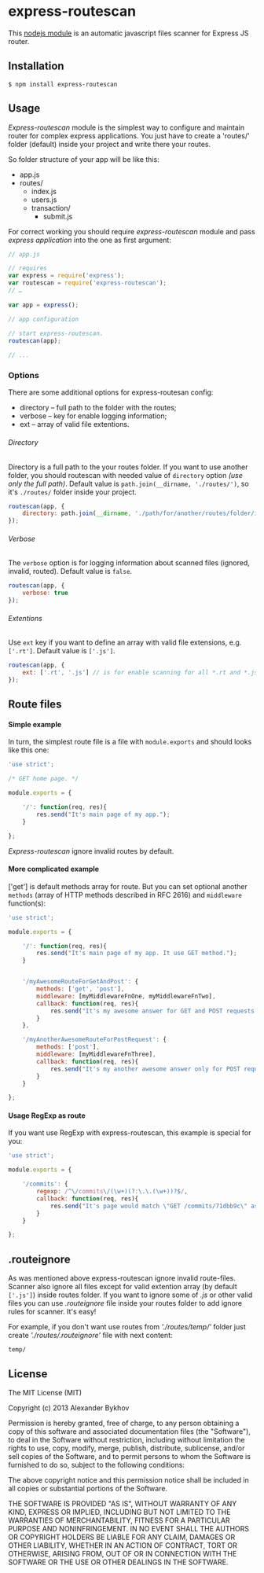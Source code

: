 # express-routescan

This [nodejs module](https://npmjs.org/package/express-routescan) is an automatic javascript files
scanner for Express JS router.

## Installation

```
$ npm install express-routescan
```

## Usage

_Express-routescan_ module is the simplest way to configure and maintain router for complex express
applications. You just have to create a 'routes/' folder (default) inside your project and write there
your routes.

So folder structure of your app will be like this:

- app.js
- routes/
	- index.js
	- users.js
	- transaction/
		- submit.js

For correct working you should require _express-routescan_ module and pass _express application_ into
the one as first argument:

```javascript
// app.js 

// requires
var express = require('express');
var routescan = require('express-routescan');
// …
	
var app = express();

// app configuration
	
// start express-routescan. 
routescan(app);

// ...
```

### Options

There are some additional options for express-routesan config:
- directory – full path to the folder with the routes;
- verbose – key for enable logging information;
- ext – array of valid file extentions.

###### Directory

Directory is a full path to the your routes folder. If you want to use another folder, you should
routescan with needed value of `directory` option _(use only the full path)_. Default value is
`path.join(__dirname, './routes/')`, so it's `./routes/` folder inside your project.

```javascript
routescan(app, {
	directory: path.join(__dirname, './path/for/another/routes/folder/insideMyProject')
});
```

###### Verbose

The `verbose` option is for logging information about scanned files (ignored, invalid, routed). Default
value is `false`.

```javascript
routescan(app, {
	verbose: true
});
```

###### Extentions

Use `ext` key if you want to define an array with valid file extensions, e.g. `['.rt']`. Default value
is `['.js']`.

```javascript
routescan(app, {
	ext: ['.rt', '.js'] // is for enable scanning for all *.rt and *.js files
});
```

## Route files

#### Simple example

In turn, the simplest route file is a file with `module.exports` and should looks like this one:

```javascript
'use strict';

/* GET home page. */

module.exports = {

	'/': function(req, res){
		res.send("It's main page of my app.");
	}

};
```

_Express-routescan_ ignore invalid routes by default.

#### More complicated example

['get'] is default methods array for route. But you can set optional another `methods` (array
of HTTP methods described in RFC 2616) and `middleware` function(s):

```javascript
'use strict';

module.exports = {

	'/': function(req, res){
		res.send("It's main page of my app. It use GET method.");
	}


	'/myAwesomeRouteForGetAndPost': {
		methods: ['get', 'post'],
		middleware: [myMiddlewareFnOne, myMiddlewareFnTwo],
	 	callback: function(req, res){
			res.send("It's my awesome answer for GET and POST requests.");
		}
	},

	'/myAnotherAwesomeRouteForPostRequest': {
		methods: ['post'],
		middleware: [myMiddlewareFnThree],
	 	callback: function(req, res){
			res.send("It's my another awesome answer only for POST request.");
		}
	}

};
```

#### Usage RegExp as route

If you want use RegExp with express-routescan, this example is special for you:

```javascript
'use strict';

module.exports = {

	'/commits': {
		regexp: /^\/commits\/(\w+)(?:\.\.(\w+))?$/,
		callback: function(req, res){
			res.send("It's page would match \"GET /commits/71dbb9c\" as well as \"GET /commits/71dbb9c..4c084f9\".");
		}
	}

};
```


## .routeignore

As was mentioned above express-routescan ignore invalid route-files. Scanner also ignore
all files except for valid extention array (by default `['.js']`) inside routes folder.
If you want to ignore some of _.js_ or other valid files you can use _.routeignore_ file
inside your routes folder to add ignore rules for scanner. It's easy!

For example, if you don't want use routes from _'./routes/temp/'_ folder just create
_'./routes/.routeignore'_ file with next content:

```
temp/
```


## License
The MIT License (MIT)

Copyright (c) 2013 Alexander Bykhov

Permission is hereby granted, free of charge, to any person obtaining a copy of
this software and associated documentation files (the "Software"), to deal in
the Software without restriction, including without limitation the rights to
use, copy, modify, merge, publish, distribute, sublicense, and/or sell copies of
the Software, and to permit persons to whom the Software is furnished to do so,
subject to the following conditions:

The above copyright notice and this permission notice shall be included in all
copies or substantial portions of the Software.

THE SOFTWARE IS PROVIDED "AS IS", WITHOUT WARRANTY OF ANY KIND, EXPRESS OR
IMPLIED, INCLUDING BUT NOT LIMITED TO THE WARRANTIES OF MERCHANTABILITY, FITNESS
FOR A PARTICULAR PURPOSE AND NONINFRINGEMENT. IN NO EVENT SHALL THE AUTHORS OR
COPYRIGHT HOLDERS BE LIABLE FOR ANY CLAIM, DAMAGES OR OTHER LIABILITY, WHETHER
IN AN ACTION OF CONTRACT, TORT OR OTHERWISE, ARISING FROM, OUT OF OR IN
CONNECTION WITH THE SOFTWARE OR THE USE OR OTHER DEALINGS IN THE SOFTWARE.
